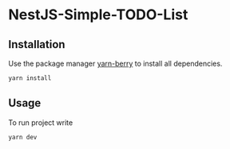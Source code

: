 # NestJS-Simple-TODO-List

## Installation

Use the package manager [yarn-berry](https://github.com/yarnpkg/berry) to install all dependencies.

```bash
yarn install
```

## Usage

To run project write

```bash
yarn dev
```
